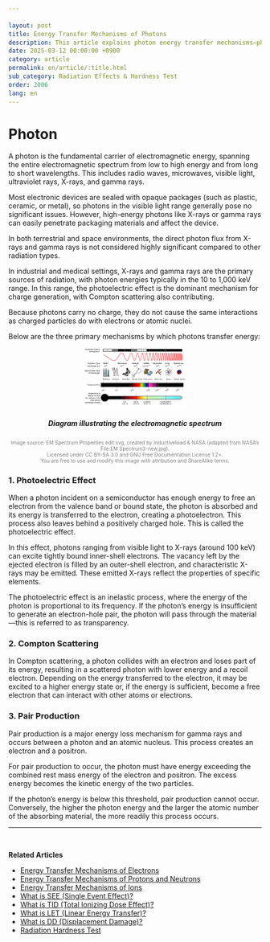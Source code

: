 ```yaml
---

layout: post
title: Energy Transfer Mechanisms of Photons
description: This article explains photon energy transfer mechanisms—photoelectric effect, Compton scattering, and pair production—and their physical impact on semiconductors. It also discusses high-energy photon interactions and the electromagnetic spectrum.
date: 2025-03-12 00:00:00 +0900
category: article
permalink: en/article/:title.html
sub_category: Radiation Effects & Hardness Test
order: 2006
lang: en
---
```


# Photon

A photon is the fundamental carrier of electromagnetic energy, spanning the entire electromagnetic spectrum from low to high energy and from long to short wavelengths. This includes radio waves, microwaves, visible light, ultraviolet rays, X-rays, and gamma rays.

Most electronic devices are sealed with opaque packages (such as plastic, ceramic, or metal), so photons in the visible light range generally pose no significant issues. However, high-energy photons like X-rays or gamma rays can easily penetrate packaging materials and affect the device.

In both terrestrial and space environments, the direct photon flux from X-rays and gamma rays is not considered highly significant compared to other radiation types.

In industrial and medical settings, X-rays and gamma rays are the primary sources of radiation, with photon energies typically in the 10 to 1,000 keV range. In this range, the photoelectric effect is the dominant mechanism for charge generation, with Compton scattering also contributing.

Because photons carry no charge, they do not cause the same interactions as charged particles do with electrons or atomic nuclei.

Below are the three primary mechanisms by which photons transfer energy:

<p align="center"> <img src="/assets/Articles/선스펙트럼.webp" alt="Diagram illustrating the electromagnetic spectrum" style="width: 40%;"> </p>
<!-- Image description -->
<div align="center">
<h5>Diagram illustrating the electromagnetic spectrum</h5>
</div>
<div align="center" style="font-size: 10px; color: gray; ">
  Image source: EM Spectrum Properties edit.svg, created by Inductiveload & NASA (adapted from NASA’s File:EM Spectrum3-new.jpg).<br>
Licensed under CC BY-SA 3.0 and GNU Free Documentation License 1.2+.<br>
You are free to use and modify this image with attribution and ShareAlike terms.
</div>

### 1. Photoelectric Effect

When a photon incident on a semiconductor has enough energy to free an electron from the valence band or bound state, the photon is absorbed and its energy is transferred to the electron, creating a photoelectron. This process also leaves behind a positively charged hole. This is called the photoelectric effect.

In this effect, photons ranging from visible light to X-rays (around 100 keV) can excite tightly bound inner-shell electrons. The vacancy left by the ejected electron is filled by an outer-shell electron, and characteristic X-rays may be emitted. These emitted X-rays reflect the properties of specific elements.

The photoelectric effect is an inelastic process, where the energy of the photon is proportional to its frequency. If the photon’s energy is insufficient to generate an electron-hole pair, the photon will pass through the material—this is referred to as transparency.

### 2. Compton Scattering

In Compton scattering, a photon collides with an electron and loses part of its energy, resulting in a scattered photon with lower energy and a recoil electron. Depending on the energy transferred to the electron, it may be excited to a higher energy state or, if the energy is sufficient, become a free electron that can interact with other atoms or electrons.

### 3. Pair Production

Pair production is a major energy loss mechanism for gamma rays and occurs between a photon and an atomic nucleus. This process creates an electron and a positron.

For pair production to occur, the photon must have energy exceeding the combined rest mass energy of the electron and positron. The excess energy becomes the kinetic energy of the two particles.

If the photon’s energy is below this threshold, pair production cannot occur. Conversely, the higher the photon energy and the larger the atomic number of the absorbing material, the more readily this process occurs.

---

<br/> <!-- Line break -->

**Related Articles**

* [Energy Transfer Mechanisms of Electrons](/en/article/22.electrons.html)
* [Energy Transfer Mechanisms of Protons and Neutrons](/en/article/23.Nucleons.html)
* [Energy Transfer Mechanisms of Ions](/en/article/24.ions.html)
* [What is SEE (Single Event Effect)?](/en/article/1.-SEE.html)
* [What is TID (Total Ionizing Dose Effect)?](/en/article/7.TID.html)
* [What is LET (Linear Energy Transfer)?](/en/article/6.LET.html)
* [What is DD (Displacement Damage)?](/en/article/18.DD.html)
* [Radiation Hardness Test](/en/article/3.방사선-내성-평가.html)
